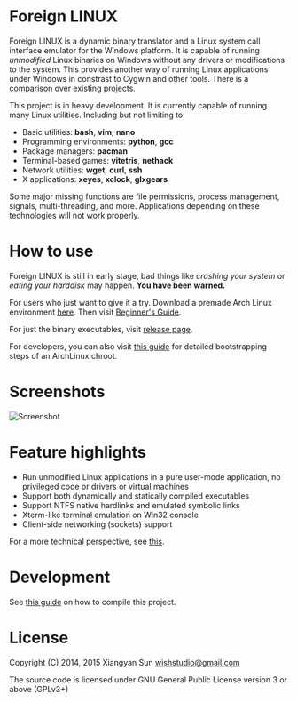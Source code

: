 Foreign LINUX
======

Foreign LINUX is a dynamic binary translator and a Linux system call interface emulator for the Windows platform. It is capable of running *unmodified* Linux binaries on Windows without any drivers or modifications to the system. This provides another way of running Linux applications under Windows in constrast to Cygwin and other tools. There is a  [comparison](https://github.com/wishstudio/flinux/wiki/Comparison) over existing projects.

This project is in heavy development. It is currently capable of running many Linux utilities. Including but not limiting to:

* Basic utilities: **bash**, **vim**, **nano**
* Programming environments: **python**, **gcc**
* Package managers: **pacman**
* Terminal-based games: **vitetris**, **nethack**
* Network utilities: **wget**, **curl**, **ssh**
* X applications: **xeyes**, **xclock**, **glxgears**

Some major missing functions are file permissions, process management, signals, multi-threading, and more. Applications depending on these technologies will not work properly.

How to use
=====
Foreign LINUX is still in early stage, bad things like *crashing your system* or *eating your harddisk* may happen. **You have been warned.**

For users who just want to give it a try. Download a premade Arch Linux environment [here](https://xysun.me/static/flinux-archlinux.7z). Then visit [Beginner's Guide](https://github.com/wishstudio/flinux/wiki/Beginnner's-Guide).

For just the binary executables, visit [release page](https://github.com/wishstudio/flinux/releases).

For developers, you can also visit [this guide](https://github.com/wishstudio/flinux/wiki/ArchLinux-installation-steps) for detailed bootstrapping steps of an ArchLinux chroot.

Screenshots
=====
![Screenshot](https://xysun.me/static/flinux-screenshot.png)

Feature highlights
======
* Run unmodified Linux applications in a pure user-mode application, no privileged code or drivers or virtual machines
* Support both dynamically and statically compiled executables
* Support NTFS native hardlinks and emulated symbolic links
* Xterm-like terminal emulation on Win32 console
* Client-side networking (sockets) support

For a more technical perspective, see [this](https://github.com/wishstudio/flinux/wiki/Features).

Development
======
See [this guide](https://github.com/wishstudio/flinux/wiki/Development) on how to compile this project.

License
======
Copyright (C) 2014, 2015 Xiangyan Sun <wishstudio@gmail.com>

The source code is licensed under GNU General Public License version 3 or above (GPLv3+)
